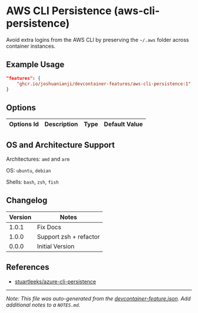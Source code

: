 
# AWS CLI Persistence (aws-cli-persistence)

Avoid extra logins from the AWS CLI by preserving the `~/.aws` folder across container instances.

## Example Usage

```json
"features": {
    "ghcr.io/joshuanianji/devcontainer-features/aws-cli-persistence:1": {}
}
```

## Options

| Options Id | Description | Type | Default Value |
|-----|-----|-----|-----|


## OS and Architecture Support

Architectures: `amd` and `arm`

OS: `ubuntu`, `debian`

Shells: `bash`, `zsh`, `fish`

## Changelog

| Version | Notes                  |
| ------- | ---------------------- |
| 1.0.1   | Fix Docs               |
| 1.0.0   | Support zsh + refactor |
| 0.0.0   | Initial Version        |

## References

- [stuartleeks/azure-cli-persistence](https://github.com/stuartleeks/dev-container-features/tree/main/src/azure-cli-persistence)


---

_Note: This file was auto-generated from the [devcontainer-feature.json](https://github.com/joshuanianji/devcontainer-features/blob/main/src/aws-cli-persistence/devcontainer-feature.json).  Add additional notes to a `NOTES.md`._
